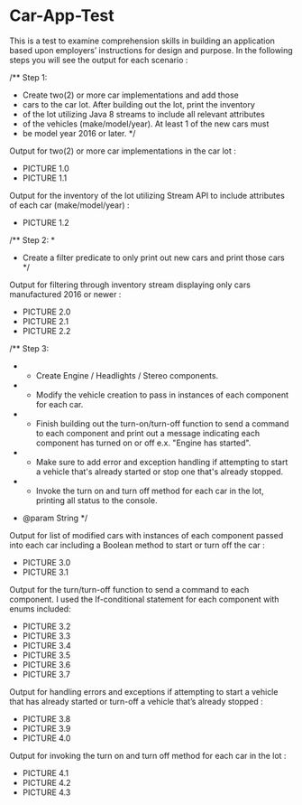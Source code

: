 # Car-App-Test


This is a test to examine comprehension skills in building an application based upon employers’ instructions for design and purpose. In the following steps you will see the output for each scenario : 




/**
 Step 1:

* Create two(2) or more car implementations and add those
* cars to the car lot.  After building out the lot, print the inventory
* of the lot utilizing Java 8 streams to include all relevant attributes 
* of the vehicles (make/model/year).  At least 1 of the new cars must 
* be model year 2016 or later.
 */



Output for two(2) or more car implementations in the car lot : 


-	PICTURE 1.0
-	PICTURE 1.1






Output for the inventory of the lot utilizing Stream API to include attributes of each car (make/model/year) : 




-	PICTURE 1.2



		
		

/**
Step 2:
 * 
 * Create a filter predicate to only print out new cars and print those cars
*/
		


Output for filtering through inventory stream displaying only cars manufactured 2016 or newer :


			

-	PICTURE 2.0
-	PICTURE 2.1
-	PICTURE 2.2


		
/**
 Step 3:
	           
* - Create Engine / Headlights / Stereo components.
* - Modify the vehicle creation to pass in instances of each component for each car.      
	
* - Finish building out the turn-on/turn-off function to send a command to each      component and print out a message indicating each component has turned on or off 
         	 		e.x. "Engine has started".
* - Make sure to add error and exception handling if attempting to start a vehicle that's already started or stop one that's already stopped.
	 
* - Invoke the turn on and turn off method for each car in the lot, printing all
  status to the console.
* @param String
*/		


Output for list of modified cars with instances of each component passed into each car including a Boolean method to start or turn off the car : 


-	PICTURE 3.0
-	PICTURE 3.1


Output for the turn/turn-off function to send a command to each component. I used the If-conditional statement for each component with enums included:

-	PICTURE 3.2
-	PICTURE 3.3
-	PICTURE 3.4
-	PICTURE 3.5
-	PICTURE 3.6
-	PICTURE 3.7




Output for handling errors and exceptions if attempting to start a vehicle that has already started or turn-off a vehicle that’s already stopped : 


-	PICTURE  3.8
-	PICTURE 3.9
-	PICTURE 4.0




Output for invoking the turn on and turn off method for each car in the lot : 

-	PICTURE 4.1
-	PICTURE 4.2
-	PICTURE 4.3

